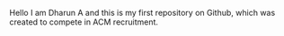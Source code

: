Hello I am Dharun A and this is my first repository on Github, which was created to compete in ACM recruitment.
